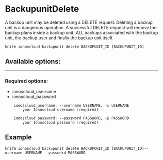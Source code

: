 # BackupunitDelete

A backup unit may be deleted using a DELETE request. Deleting a backup unit is a dangerous operation. A successful DELETE request will remove the backup plans inside a backup unit, ALL backups associated with the backup unit, the backup user and finally the backup unit itself.

    knife ionoscloud backupunit delete BACKUPUNIT_ID [BACKUPUNIT_ID]


## Available options:
---

### Required options:
* ionoscloud_username
* ionoscloud_password

```
    ionoscloud_username: --username USERNAME, -u USERNAME
        your Ionoscloud username (required)

    ionoscloud_password: --password PASSWORD, -p PASSWORD
        your Ionoscloud password (required)

```

## Example

    knife ionoscloud backupunit delete BACKUPUNIT_ID [BACKUPUNIT_ID]--username USERNAME --password PASSWORD
